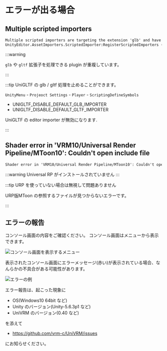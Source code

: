 # エラーが出る場合

## Multiple scripted importers

```txt
Multiple scripted importers are targeting the extension 'glb' and have all been rejected: UniGLTF.GlbScriptedImporter (assembly: \My project\Library\ScriptAssemblies\UniGLTF.Editor.dll), GLTFast.Editor.GltfImporter (assembly: \My project\Library\ScriptAssemblies\glTFast.Editor.dll) 
UnityEditor.AssetImporters.ScriptedImporter:RegisterScriptedImporters ()
```
:::warning

`glb` や `gltf` 拡張子を処理できる plugin が重複しています。

:::

:::tip UniGLTF の glb / gltf 処理を止めることができます。

`UnityMenu` - `Projeoct Settings` - `Player` - `ScriptingDefineSymbols`

- UNIGLTF_DISABLE_DEFAULT_GLB_IMPORTER
- UNIGLTF_DISABLE_DEFAULT_GLTF_IMPORTER

UniGLTF の editor importer が無効になります.

::: 

## Shader error in 'VRM10/Universal Render Pipeline/MToon10': Couldn't open include file

```txt
Shader error in 'VRM10/Universal Render Pipeline/MToon10': Couldn't open include file 'Packages/com.unity.render-pipelines.universal/ShaderLibrary/Core.hlsl'. at /My project/Library/PackageCache/com.vrmc.vrmshaders@c684b72477/VRM10/MToon10/Resources/VRM10/vrmc_materials_mtoon_depthnormals_vertex.hlsl(5)
```

:::warning Universal RP がインストールされていません
:::

:::tip URP を使っていない場合は無視して問題ありません

URP版MToon の参照するファイルが見つからないエラーです。

:::

## エラーの報告

コンソール画面の内容をご確認ください。
コンソール画面はメニューから表示できます。

![コンソール画面を表示するメニュー](/images/vrm/window_console.png)

表示されたコンソール画面にエラーメッセージ(赤い)が表示されている場合、なんらかの不具合がある可能性があります。

![エラーの例](/images/vrm/error.png)

エラー報告は、起こった現象に

- OS(Windows10 64bit など)
- Unity のバージョン(Unity-5.6.3p1 など)
- UniVRM のバージョン(0.40 など)

を添えて

- https://github.com/vrm-c/UniVRM/issues

にお知らせください。
